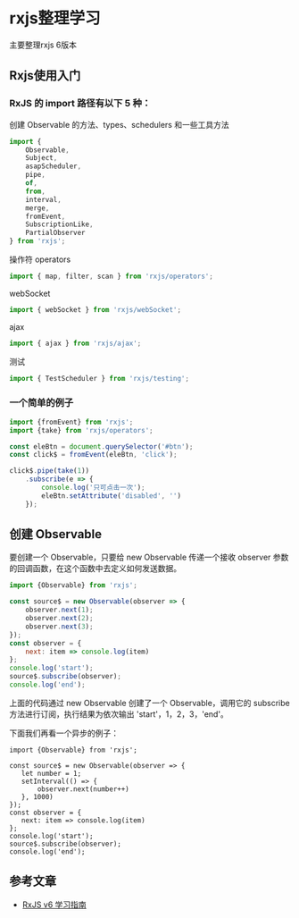 # rxjs整理学习


主要整理rxjs 6版本

## Rxjs使用入门
### RxJS 的 import 路径有以下 5 种：
创建 Observable 的方法、types、schedulers 和一些工具方法                      
```js
import { 
    Observable, 
    Subject, 
    asapScheduler, 
    pipe, 
    of, 
    from, 
    interval, 
    merge, 
    fromEvent, 
    SubscriptionLike, 
    PartialObserver 
} from 'rxjs';
```

操作符 operators
```js
import { map, filter, scan } from 'rxjs/operators';
```

webSocket
```js
import { webSocket } from 'rxjs/webSocket';
```

ajax
```js
import { ajax } from 'rxjs/ajax';
```

测试
```js
import { TestScheduler } from 'rxjs/testing';
```


### 一个简单的例子
```js
import {fromEvent} from 'rxjs';
import {take} from 'rxjs/operators';

const eleBtn = document.querySelector('#btn');
const click$ = fromEvent(eleBtn, 'click');

click$.pipe(take(1))
    .subscribe(e => {
        console.log('只可点击一次');
        eleBtn.setAttribute('disabled', '')
    });
```

## 创建 Observable
要创建一个 Observable，只要给 new Observable 传递一个接收 observer 参数的回调函数，在这个函数中去定义如何发送数据。
```js
import {Observable} from 'rxjs';

const source$ = new Observable(observer => {
    observer.next(1);
    observer.next(2);
    observer.next(3);
});
const observer = {
    next: item => console.log(item)
};
console.log('start');
source$.subscribe(observer);
console.log('end');
```
上面的代码通过 new Observable 创建了一个 Observable，调用它的 subscribe 方法进行订阅，执行结果为依次输出 'start'，1，2，3，'end'。

下面我们再看一个异步的例子：
```
import {Observable} from 'rxjs';
   
const source$ = new Observable(observer => {
   let number = 1;
   setInterval(() => {
       observer.next(number++)
   }, 1000)
});
const observer = {
   next: item => console.log(item)
};
console.log('start');
source$.subscribe(observer);
console.log('end');
```









## 参考文章
- [RxJS v6 学习指南](https://www.imooc.com/article/70323)















